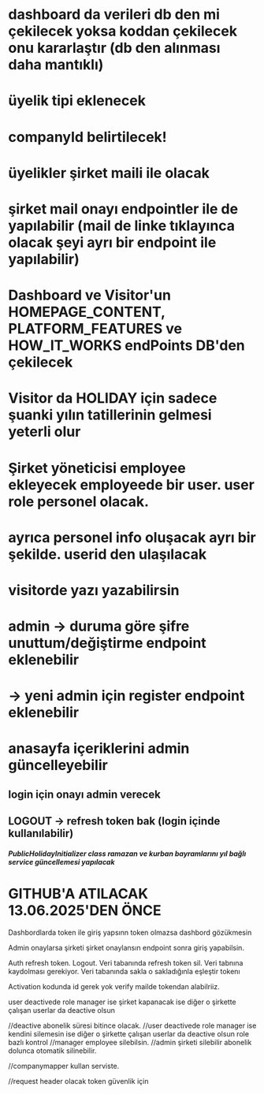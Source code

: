 # dashboard da verileri db den mi çekilecek yoksa koddan çekilecek onu kararlaştır (db den alınması daha mantıklı)

# üyelik tipi eklenecek

# companyId belirtilecek!

# üyelikler şirket maili ile olacak
# şirket mail onayı endpointler ile de yapılabilir (mail de linke tıklayınca olacak şeyi ayrı bir endpoint ile yapılabilir)

# Dashboard ve Visitor'un HOMEPAGE_CONTENT, PLATFORM_FEATURES ve HOW_IT_WORKS endPoints DB'den çekilecek
# Visitor da HOLIDAY için sadece şuanki yılın tatillerinin gelmesi yeterli olur

# Şirket yöneticisi employee ekleyecek employeede bir user. user role personel olacak.
# ayrıca personel info oluşacak ayrı bir şekilde. userid den ulaşılacak

# visitorde yazı yazabilirsin

# admin -> duruma göre şifre unuttum/değiştirme endpoint eklenebilir
#       -> yeni admin için register endpoint eklenebilir

# anasayfa içeriklerini admin güncelleyebilir

## login için onayı admin verecek
## LOGOUT -> refresh token bak (login içinde kullanılabilir)

##### PublicHolidayInitializer class ramazan ve kurban bayramlarını yıl bağlı service güncellemesi yapılacak

# GITHUB'A ATILACAK 13.06.2025'DEN ÖNCE

Dashbordlarda token ile giriş yapsınn token olmazsa dashbord gözükmesin

Admin onaylarsa şirketi şirket onaylansın endpoint sonra giriş yapabilsin.

Auth refresh token. Logout.  Veri tabanında refresh token sil. Veri tabnına kaydolması gerekiyor. Veri tabanında sakla o sakladığınla eşleştir tokenı

Activation kodunda id gerek yok verify mailde tokendan alabilriiz.

user deactivede role manager ise şirket kapanacak ise diğer o şirkette çalışan userlar da deactive olsun

//deactive abonelik süresi bitince olacak.
//user deactivede role manager ise kendini silemesin ise diğer o şirkette çalışan userlar da deactive olsun role bazlı kontrol
//manager employee silebilsin.
//admin şirketi silebilir abonelik dolunca otomatik silinebilir.

//companymapper kullan serviste.

//request header olacak token güvenlik için